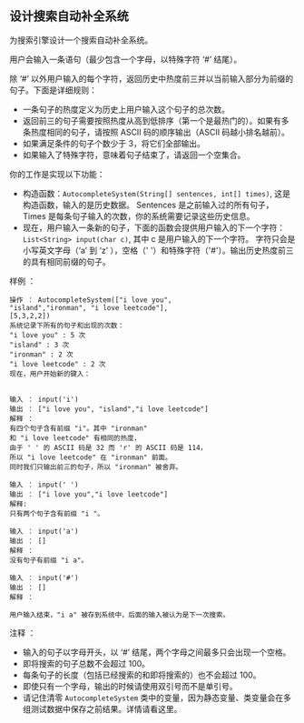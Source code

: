 ## 设计搜索自动补全系统

为搜索引擎设计一个搜索自动补全系统。

用户会输入一条语句（最少包含一个字母，以特殊字符 ‘#’ 结尾）。

除 ‘#’ 以外用户输入的每个字符，返回历史中热度前三并以当前输入部分为前缀的句子。下面是详细规则：

* 一条句子的热度定义为历史上用户输入这个句子的总次数。
* 返回前三的句子需要按照热度从高到低排序（第一个是最热门的）。如果有多条热度相同的句子，请按照 ASCII 码的顺序输出（ASCII 码越小排名越前）。
* 如果满足条件的句子个数少于 3，将它们全部输出。
* 如果输入了特殊字符，意味着句子结束了，请返回一个空集合。

你的工作是实现以下功能：

* 构造函数：`AutocompleteSystem(String[] sentences, int[] times)`, 这是构造函数，输入的是历史数据。 
  Sentences 是之前输入过的所有句子，Times 是每条句子输入的次数，你的系统需要记录这些历史信息。
* 现在，用户输入一条新的句子，下面的函数会提供用户输入的下一个字符： `List<String> input(char c)`, 其中 c 是用户输入的下一个字符。 
  字符只会是小写英文字母（‘a’ 到 ‘z’ ），空格（' '）和特殊字符（'#'）。输出历史热度前三的具有相同前缀的句子。

样例 ：
```
操作 ： AutocompleteSystem(["i love you",
"island","ironman", "i love leetcode"],
[5,3,2,2])
系统记录下所有的句子和出现的次数：
"i love you" : 5 次
"island" : 3 次
"ironman" : 2 次
"i love leetcode" : 2 次
现在，用户开始新的键入：


输入 ： input('i')
输出 ： ["i love you", "island","i love leetcode"]
解释 ：
有四个句子含有前缀 "i"。其中 "ironman"
和 "i love leetcode" 有相同的热度，
由于 ' ' 的 ASCII 码是 32 而 'r' 的 ASCII 码是 114，
所以 "i love leetcode" 在 "ironman" 前面。
同时我们只输出前三的句子，所以 "ironman" 被舍弃。

输入 ： input(' ')
输出 ： ["i love you","i love leetcode"]
解释:
只有两个句子含有前缀 "i "。

输入 ： input('a')
输出 ： []
解释 ：
没有句子有前缀 "i a"。

输入 ： input('#')
输出 ： []
解释 ：

用户输入结束，"i a" 被存到系统中，后面的输入被认为是下一次搜索。
```

注释 ：

* 输入的句子以字母开头，以 ‘#’ 结尾，两个字母之间最多只会出现一个空格。
* 即将搜索的句子总数不会超过 100。
* 每条句子的长度（包括已经搜索的和即将搜索的）也不会超过 100。
* 即使只有一个字母，输出的时候请使用双引号而不是单引号。
* 请记住清零 `AutocompleteSystem` 类中的变量，因为静态变量、类变量会在多组测试数据中保存之前结果。详情请看这里。